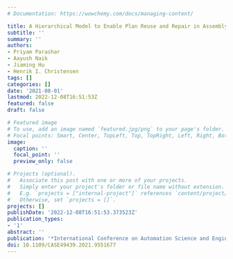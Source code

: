 ```yaml
---
# Documentation: https://wowchemy.com/docs/managing-content/

title: A Hierarchical Model to Enable Plan Reuse and Repair in Assembly Domains
subtitle: ''
summary: ''
authors:
- Priyam Parashar
- Aayush Naik
- Jiaming Hu
- Henrik I. Christensen
tags: []
categories: []
date: '2021-08-01'
lastmod: 2022-12-08T16:51:53Z
featured: false
draft: false

# Featured image
# To use, add an image named `featured.jpg/png` to your page's folder.
# Focal points: Smart, Center, TopLeft, Top, TopRight, Left, Right, BottomLeft, Bottom, BottomRight.
image:
  caption: ''
  focal_point: ''
  preview_only: false

# Projects (optional).
#   Associate this post with one or more of your projects.
#   Simply enter your project's folder or file name without extension.
#   E.g. `projects = ["internal-project"]` references `content/project/deep-learning/index.md`.
#   Otherwise, set `projects = []`.
projects: []
publishDate: '2022-12-08T16:51:53.373523Z'
publication_types:
- '1'
abstract: ''
publication: '*International Conference on Automation Science and Engineering (CASE)*'
doi: 10.1109/CASE49439.2021.9551677
---
```

